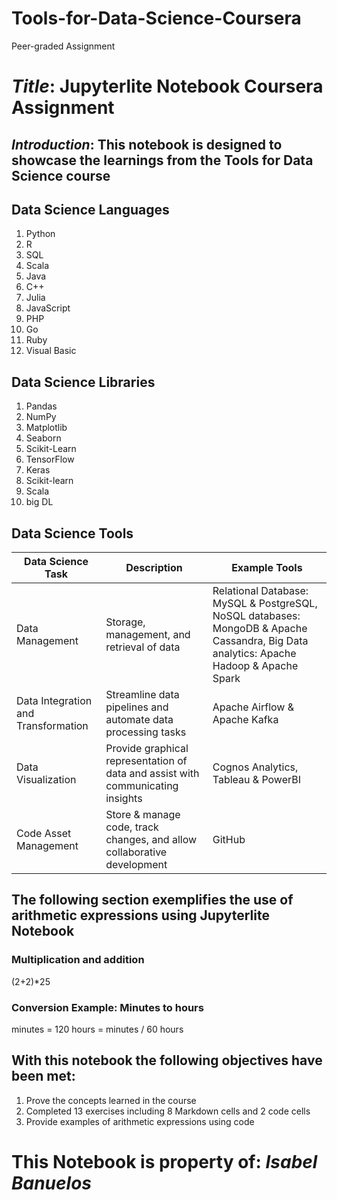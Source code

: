 # Tools-for-Data-Science-Coursera
Peer-graded Assignment

# *Title*: Jupyterlite Notebook Coursera Assignment

## *Introduction*: This notebook is designed to showcase the learnings from the Tools for Data Science course

## Data Science Languages
1. Python
2. R
3. SQL
4. Scala
5. Java
6. C++
7. Julia
8. JavaScript
9. PHP
10. Go
11. Ruby
12. Visual Basic

## Data Science Libraries
1. Pandas
2. NumPy
3. Matplotlib
4. Seaborn
5. Scikit-Learn
6. TensorFlow
7. Keras
8. Scikit-learn
9. Scala
10. big DL

## Data Science Tools

| Data Science Task               | Description                                    | Example Tools                                               |
|--------------------------------|-----------------------------------------------|-------------------------------------------------------------|
| Data Management                | Storage, management, and retrieval of data   | Relational Database: MySQL & PostgreSQL, NoSQL databases: MongoDB & Apache Cassandra, Big Data analytics: Apache Hadoop & Apache Spark |
| Data Integration and Transformation | Streamline data pipelines and automate data processing tasks | Apache Airflow & Apache Kafka                                |
| Data Visualization             | Provide graphical representation of data and assist with communicating insights | Cognos Analytics, Tableau & PowerBI                        |
| Code Asset Management          | Store & manage code, track changes, and allow collaborative development | GitHub                                                |

## The following section exemplifies the use of arithmetic expressions using Jupyterlite Notebook
### Multiplication and addition
(2+2)*25

### Conversion Example: Minutes to hours
minutes = 120
hours = minutes / 60
hours

## With this notebook the following objectives have been met:
1. Prove the concepts learned in the course
2. Completed 13 exercises including 8 Markdown cells and 2 code cells
3. Provide examples of arithmetic expressions using code

# This Notebook is property of: *Isabel Banuelos*
